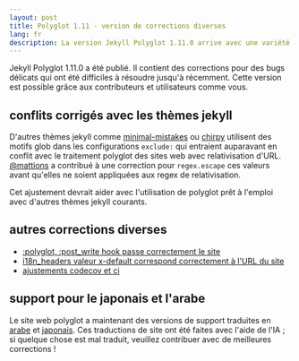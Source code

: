 ```yaml
---
layout: post
title: Polyglot 1.11 - version de corrections diverses
lang: fr
description: La version Jekyll Polyglot 1.11.0 arrive avec une variété de mises à jour et le support pour les langues de site arabe et japonais
---
```


Jekyll Polyglot 1.11.0 a été publié. Il contient des corrections pour des bugs délicats qui ont été difficiles à résoudre jusqu'à récemment. Cette version est possible grâce aux contributeurs et utilisateurs comme vous.

## conflits corrigés avec les thèmes jekyll

D'autres thèmes jekyll comme [minimal-mistakes](https://github.com/mmistakes/minimal-mistakes/blob/master/_config.yml#L168-L169) ou [chirpy](https://github.com/cotes2020/jekyll-theme-chirpy/blob/master/_config.yml#L208-L210) utilisent des motifs glob dans les configurations `exclude:` qui entraient auparavant en conflit avec le traitement polyglot des sites web avec relativisation d'URL. [@mattions](https://github.com/mattions) a contribué à une correction pour `regex.escape` ces valeurs avant qu'elles ne soient appliquées aux regex de relativisation.

Cet ajustement devrait aider avec l'utilisation de polyglot prêt à l'emploi avec d'autres thèmes jekyll courants.

## autres corrections diverses

* [:polyglot, :post_write hook passe correctement le site](https://github.com/untra/polyglot/pull/266)
* [i18n_headers valeur x-default correspond correctement à l'URL du site](https://github.com/untra/polyglot/pull/262)
* [ajustements codecov et ci](https://github.com/untra/polyglot/pull/263)

## support pour le japonais et l'arabe

Le site web polyglot a maintenant des versions de support traduites en [arabe](https://polyglot.untra.io/ar/) et [japonais](https://polyglot.untra.io/jp/). Ces traductions de site ont été faites avec l'aide de l'IA ; si quelque chose est mal traduit, veuillez contribuer avec de meilleures corrections !
